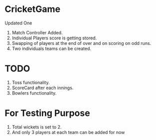 # CricketGame

Updated One

1. Match Controller Added.
2. Individual Players score is getting stored.
3. Swapping of players at the end of over and on scoring on odd runs.
4. Two individuals teams can be created.

# TODO
1. Toss functionality.
2. ScoreCard after each innings.
3. Bowlers functionality.

# For Testing Purpose
1. Total wickets is set to 2.
2. And only 3 players at each team can be added for now
